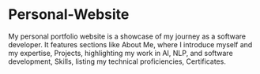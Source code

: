 # Personal-Website
My personal portfolio website is a showcase of my journey as a software developer. It features sections like About Me, where I introduce myself and my expertise, Projects, highlighting my work in AI, NLP, and software development, Skills, listing my technical proficiencies, Certificates.
